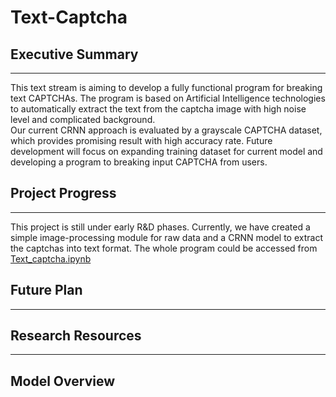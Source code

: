 # Text-Captcha
## Executive Summary
---
This text stream is aiming to develop a fully functional program for breaking text CAPTCHAs. The program is based on Artificial Intelligence technologies to automatically extract the text from the captcha image with high noise level and complicated background.   
Our current CRNN approach is evaluated by a grayscale CAPTCHA dataset, which provides promising result with high accuracy rate. Future development will focus on expanding training dataset for current model and developing a program to breaking input CAPTCHA from users.

## Project Progress
---
This project is still under early R&D phases. Currently, we have created a simple image-processing module for raw data and a CRNN model to extract the captchas into text format. The whole program could be accessed from [Text_captcha.ipynb](https://github.com/nbonair/Text-Captcha/blob/main/Text_captcha_CNN.ipynb) 

## Future Plan
---
## Research Resources
---
## Model Overview
